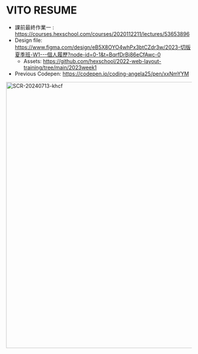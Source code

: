 # VITO RESUME

- 課前最終作業一 : https://courses.hexschool.com/courses/2020112211/lectures/53653896
- Design file: https://www.figma.com/design/eB5X8OYO4whPx3btCZdr3w/2023-切版夏季班-W1---個人履歷?node-id=0-1&t=BqrfDrBj86eCfAwc-0
  - Assets: https://github.com/hexschool/2022-web-layout-training/tree/main/2023week1
- Previous Codepen: https://codepen.io/coding-angela25/pen/xxNmYYM

<img width="723" alt="SCR-20240713-khcf" src="https://github.com/user-attachments/assets/19ac750c-6990-4e61-9c30-b8b432308a39">
